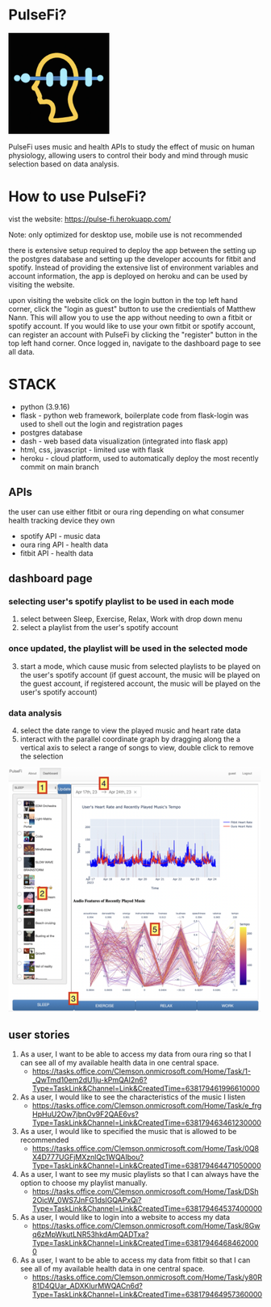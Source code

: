 # PulseFi?

<img src="logo.png" alt="logo" width="200"/>

PulseFi uses music and health APIs to study the effect of music on human physiology, allowing users to control their body and mind through music selection based on data analysis.

# How to use PulseFi?

vist the website: https://pulse-fi.herokuapp.com/

Note:
    only optimized for desktop use, mobile use is not recommended

there is extensive setup required to deploy the app between the setting up the postgres database and setting up the developer accounts for fitbit and spotify. Instead of providing the extensive list of environment variables and account information, the app is deployed on heroku and can be used by visiting the website.

upon visiting the website click on the login button in the top left hand corner, click the "login as guest" button to use the credientials of Matthew Nann. This will allow you to use the app without needing to own a fitbit or spotify account. If you would like to use your own fitbit or spotify account, can register an account with PulseFi by clicking the "register" button in the top left hand corner. Once logged in, navigate to the dashboard page to see all data.

# STACK
- python (3.9.16)
- flask - python web framework, boilerplate code from flask-login was used to shell out the login and registration pages
- postgres database
- dash - web based data visualization (integrated into flask app)
- html, css, javascript - limited use with flask
- heroku - cloud platform, used to automatically deploy the most recently commit on main branch

## APIs
the user can use either fitbit or oura ring depending on what consumer health tracking device they own
- spotify API - music data
- oura ring API - health data
- fitbit API - health data

## dashboard page

### selecting user's spotify playlist to be used in each mode
1. select between Sleep, Exercise, Relax, Work with drop down menu
2. select a playlist from the user's spotify account

### once updated, the playlist will be used in the selected mode
3. start a mode, which cause music from selected playlists to be played on the user's spotify account (if guest account, the music will be played on the guest account, if registered account, the music will be played on the user's spotify account)

### data analysis
4. select the date range to view the played music and heart rate data
5. interact with the parallel coordinate graph by dragging along the a vertical axis to select a range of songs to view, double click to remove the selection

<img src="dashboard.png" alt="dashboard" width="500"/>

## user stories

1. As a user, I want to be able to access my data from oura ring so that I can see all of my available health data in one central space.
    - https://tasks.office.com/Clemson.onmicrosoft.com/Home/Task/1-_QwTmd10em2dU1ju-kPmQAI2n6?Type=TaskLink&Channel=Link&CreatedTime=638179461996610000
2. As a user, I would like to see the characteristics of the music I listen
    - https://tasks.office.com/Clemson.onmicrosoft.com/Home/Task/e_frgHpHuU2Ow7jbnOv9F2QAE6vs?Type=TaskLink&Channel=Link&CreatedTime=638179463461230000
3. As a user, I would like to specified the music that is allowed to be recommended
    - https://tasks.office.com/Clemson.onmicrosoft.com/Home/Task/0Q8X4D777UGFjMXznlQc1WQAIbou?Type=TaskLink&Channel=Link&CreatedTime=638179464471050000
4. As a user, I want to see my music playlists so that I can always have the option to choose my playlist manually.
    - https://tasks.office.com/Clemson.onmicrosoft.com/Home/Task/DSh2OicW_0WS7JnFG1dsIGQAPxQi?Type=TaskLink&Channel=Link&CreatedTime=638179464537400000
5. As a user, I would like to login into a website to access my data
    - https://tasks.office.com/Clemson.onmicrosoft.com/Home/Task/8Gwq6zMpWkutLNR53hkdAmQADTxa?Type=TaskLink&Channel=Link&CreatedTime=638179464684620000
6. As a user, I want to be able to access my data from fitbit so that I can see all of my available health data in one central space.
    - https://tasks.office.com/Clemson.onmicrosoft.com/Home/Task/y80R81D4QUar_ADXKlurMWQACn6d?Type=TaskLink&Channel=Link&CreatedTime=638179464957360000